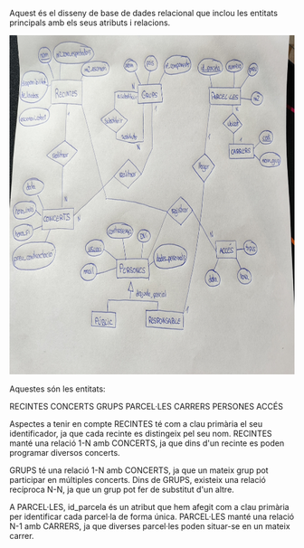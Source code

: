 Aquest és el disseny de base de dades relacional que inclou les entitats principals amb els seus atributs i relacions.

<img src = 1.jpg width="750" height="600">

Aquestes són les entitats:

  RECINTES
  CONCERTS
  GRUPS
  PARCEL·LES
  CARRERS
  PERSONES 
  ACCÉS

Aspectes a tenir en compte
RECINTES té com a clau primària el seu identificador, ja que cada recinte es distingeix pel seu nom. RECINTES manté una relació 1-N amb CONCERTS, ja que dins d'un recinte es poden programar diversos concerts.

GRUPS té una relació 1-N amb CONCERTS, ja que un mateix grup pot participar en múltiples concerts. Dins de GRUPS, existeix una relació recíproca N-N, ja que un grup pot fer de substitut d'un altre.

A PARCEL·LES, id_parcela és un atribut que hem afegit com a clau primària per identificar cada parcel·la de forma única. PARCEL·LES manté una relació N-1 amb CARRERS, ja que diverses parcel·les poden situar-se en un mateix carrer.
